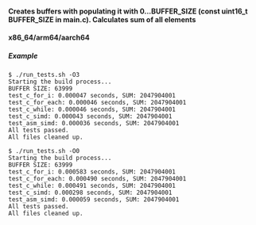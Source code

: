 #### Creates buffers with populating it with 0...BUFFER_SIZE (const uint16_t BUFFER_SIZE in main.c). Calculates sum of all elements 
#### x86_64/arm64/aarch64


##### Example
```
$ ./run_tests.sh -O3
Starting the build process...
BUFFER SIZE: 63999
test_c_for_i: 0.000047 seconds, SUM: 2047904001
test_c_for_each: 0.000046 seconds, SUM: 2047904001
test_c_while: 0.000046 seconds, SUM: 2047904001
test_c_simd: 0.000043 seconds, SUM: 2047904001
test_asm_simd: 0.000036 seconds, SUM: 2047904001
All tests passed.
All files cleaned up.
```

```
$ ./run_tests.sh -O0
Starting the build process...
BUFFER SIZE: 63999
test_c_for_i: 0.000583 seconds, SUM: 2047904001
test_c_for_each: 0.000490 seconds, SUM: 2047904001
test_c_while: 0.000491 seconds, SUM: 2047904001
test_c_simd: 0.000298 seconds, SUM: 2047904001
test_asm_simd: 0.000059 seconds, SUM: 2047904001
All tests passed.
All files cleaned up.
```
